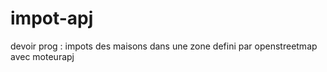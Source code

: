 # impot-apj
 devoir prog : impots des maisons dans une zone defini par openstreetmap avec moteurapj
